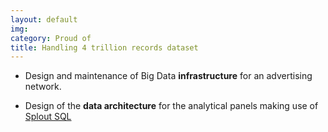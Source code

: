 ```yaml
---
layout: default
img: 
category: Proud of
title: Handling 4 trillion records dataset 
---
```


* Design and maintenance of Big Data **infrastructure** for an advertising network.

* Design of the **data architecture** for the analytical panels making use 
of [Splout SQL](http://sploutsql.com/)